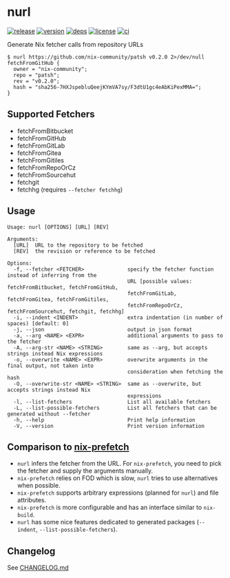 # nurl

[![release](https://img.shields.io/github/v/release/nix-community/nurl?logo=github&style=flat-square)](https://github.com/nix-community/nurl/releases)
[![version](https://img.shields.io/crates/v/nurl?logo=rust&style=flat-square)][crate]
[![deps](https://deps.rs/repo/github/nix-community/nurl/status.svg?style=flat-square&compact=true)](https://deps.rs/repo/github/nix-community/nurl)
[![license](https://img.shields.io/badge/license-MPL--2.0-blue?style=flat-square)](https://www.mozilla.org/en-US/MPL/2.0)
[![ci](https://img.shields.io/github/actions/workflow/status/nix-community/nurl/ci.yml?label=ci&logo=github-actions&style=flat-square)](https://github.com/nix-community/nurl/actions?query=workflow:ci)

Generate Nix fetcher calls from repository URLs

```console
$ nurl https://github.com/nix-community/patsh v0.2.0 2>/dev/null
fetchFromGitHub {
  owner = "nix-community";
  repo = "patsh";
  rev = "v0.2.0";
  hash = "sha256-7HXJspebluQeejKYmVA7sy/F3dtU1gc4eAbKiPexMMA=";
}
```

## Supported Fetchers

- fetchFromBitbucket
- fetchFromGitHub
- fetchFromGitLab
- fetchFromGitea
- fetchFromGitiles
- fetchFromRepoOrCz
- fetchFromSourcehut
- fetchgit
- fetchhg (requires `--fetcher fetchhg`)

## Usage

```
Usage: nurl [OPTIONS] [URL] [REV]

Arguments:
  [URL]  URL to the repository to be fetched
  [REV]  the revision or reference to be fetched

Options:
  -f, --fetcher <FETCHER>              specify the fetcher function instead of inferring from the
                                       URL [possible values: fetchFromBitbucket, fetchFromGitHub,
                                       fetchFromGitLab, fetchFromGitea, fetchFromGitiles,
                                       fetchFromRepoOrCz, fetchFromSourcehut, fetchgit, fetchhg]
  -i, --indent <INDENT>                extra indentation (in number of spaces) [default: 0]
  -j, --json                           output in json format
  -a, --arg <NAME> <EXPR>              additional arguments to pass to the fetcher
  -A, --arg-str <NAME> <STRING>        same as --arg, but accepts strings instead Nix expressions
  -o, --overwrite <NAME> <EXPR>        overwrite arguments in the final output, not taken into
                                       consideration when fetching the hash
  -O, --overwrite-str <NAME> <STRING>  same as --overwrite, but accepts strings instead Nix
                                       expressions
  -l, --list-fetchers                  List all available fetchers
  -L, --list-possible-fetchers         List all fetchers that can be generated without --fetcher
  -h, --help                           Print help information
  -V, --version                        Print version information
```

## Comparison to [nix-prefetch](https://github.com/msteen/nix-prefetch)

- `nurl` infers the fetcher from the URL. For `nix-prefetch`, you need to pick the fetcher and supply the arguments manually.
- `nix-prefetch` relies on FOD which is slow, `nurl` tries to use alternatives when possible.
- `nix-prefetch` supports arbitrary expressions (planned for `nurl`) and file attributes.
- `nix-prefetch` is more configurable and has an interface similar to `nix-build`.
- `nurl` has some nice features dedicated to generated packages (`--indent`, `--list-possible-fetchers`).

## Changelog

See [CHANGELOG.md](CHANGELOG.md)

[crate]: https://crates.io/crates/nurl
